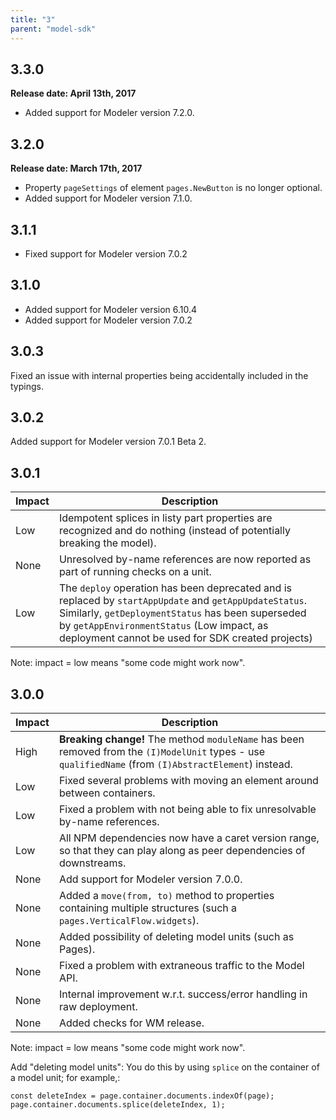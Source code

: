```yaml
---
title: "3"
parent: "model-sdk"
---
```


## 3.3.0

**Release date: April 13th, 2017**

* Added support for Modeler version 7.2.0.

## 3.2.0

**Release date: March 17th, 2017**

* Property `pageSettings` of element `pages.NewButton` is no longer optional.
* Added support for Modeler version 7.1.0.

## 3.1.1

* Fixed support for Modeler version 7.0.2

## 3.1.0

* Added support for Modeler version 6.10.4
* Added support for Modeler version 7.0.2

## 3.0.3

Fixed an issue with internal properties being accidentally included in the typings.

## 3.0.2

Added support for Modeler version 7.0.1 Beta 2.

## 3.0.1

| Impact | Description |
| --- | --- |
| Low | Idempotent splices in listy part properties are recognized and do nothing (instead of potentially breaking the model). |
| None | Unresolved by-name references are now reported as part of running checks on a unit. |
| Low | The `deploy` operation has been deprecated and is replaced by `startAppUpdate` and `getAppUpdateStatus`. Similarly, `getDeploymentStatus` has been superseded by `getAppEnvironmentStatus` (Low impact, as deployment cannot be used for SDK created projects) |

Note: impact = low means "some code might work now".

## 3.0.0

| Impact | Description |
| --- | --- |
| High | **Breaking change!** The method `moduleName` has been removed from the `(I)ModelUnit` types - use `qualifiedName` (from `(I)AbstractElement`) instead. |
| Low | Fixed several problems with moving an element around between containers. |
| Low | Fixed a problem with not being able to fix unresolvable by-name references. |
| Low | All NPM dependencies now have a caret version range, so that they can play along as peer dependencies of downstreams. |
| None | Add support for Modeler version 7.0.0. |
| None | Added a `move(from, to)` method to properties containing multiple structures (such a `pages.VerticalFlow.widgets`). |
| None | Added possibility of deleting model units (such as Pages). |
| None | Fixed a problem with extraneous traffic to the Model API. |
| None | Internal improvement w.r.t. success/error handling in raw deployment. |
| None | Added checks for WM release. |

Note: impact = low means "some code might work now".

Add "deleting model units": You do this by using `splice` on the container of a model unit; for example,:

```
const deleteIndex = page.container.documents.indexOf(page);
page.container.documents.splice(deleteIndex, 1);
```
